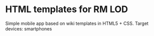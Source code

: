 HTML templates for RM LOD
==============

Simple mobile app based on wiki templates in HTML5 + CSS. Target devices: smartphones

